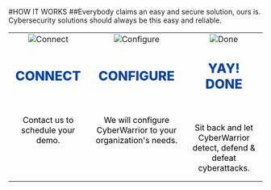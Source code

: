 #HOW IT WORKS
##Everybody claims an easy and secure solution, ours is.<br/>Cybersecurity solutions should always be this easy and reliable.<br/>

||||
|:--:|:--:|:--:|
|![Connect](articles/products/aianalytics.md/how.md/contact.png)|![Configure](articles/software.md/cybersecurity/reflection/how.md/configure.png)|![Done](articles/software.md/cybersecurity/reflection/how.md/done.png)|
|<p style="font-size: 1.6em; font-weight: 800; color: #07439c">CONNECT</p><br/><p style="color: black; height: 6em;">Contact us to schedule your demo.</p>|<p style="font-size: 1.6em; font-weight: 800; color: #07439c">CONFIGURE</p><br/><p style="color: black; height: 6em;">We will configure CyberWarrior to your organization's needs.</p>|<p style="font-size: 1.6em; font-weight: 800; color: #07439c">YAY! DONE</p><br/><p style="color: black; height: 6em;">Sit back and let CyberWarrior detect, defend & defeat cyberattacks.</p>|
